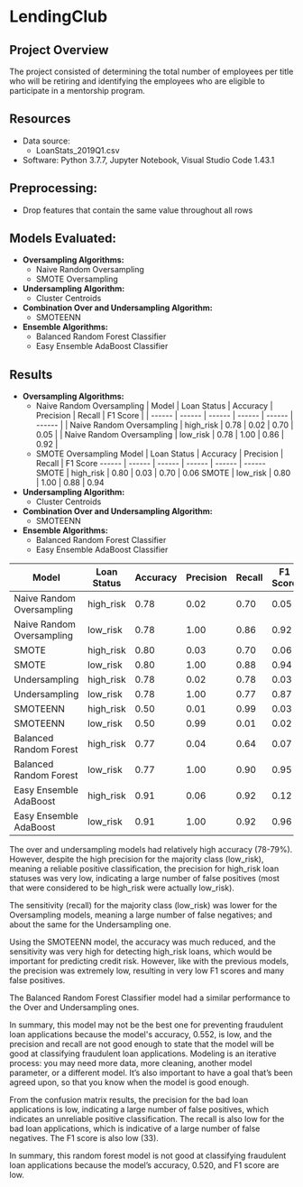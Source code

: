 # LendingClub

## Project Overview
The project consisted of determining the total number of employees per title who will be retiring and identifying the employees who are eligible to participate in a mentorship program.

## Resources
- Data source:
    - LoanStats_2019Q1.csv
- Software: Python 3.7.7, Jupyter Notebook, Visual Studio Code 1.43.1

## Preprocessing:
* Drop features that contain the same value throughout all rows


## Models Evaluated:
- **Oversampling Algorithms:**
    - Naive Random Oversampling
    - SMOTE Oversampling
- **Undersampling Algorithm:**
    - Cluster Centroids
- **Combination Over and Undersampling Algorithm:**
    - SMOTEENN
- **Ensemble Algorithms:**
    - Balanced Random Forest Classifier
    - Easy Ensemble AdaBoost Classifier

## Results

- **Oversampling Algorithms:**
    - Naive Random Oversampling
    | Model | Loan Status | Accuracy | Precision | Recall | F1 Score |
    | ------ | ------ | ------ | ------ | ------ | ------ |
    | Naive Random Oversampling | high_risk | 0.78 | 0.02 | 0.70 | 0.05 |
    | Naive Random Oversampling | low_risk | 0.78 | 1.00 | 0.86 | 0.92 |  
    - SMOTE Oversampling
    Model | Loan Status | Accuracy | Precision | Recall | F1 Score
    ------ | ------ | ------ | ------ | ------ | ------
    SMOTE | high_risk | 0.80 | 0.03 | 0.70 | 0.06
    SMOTE | low_risk | 0.80 | 1.00 | 0.88 | 0.94 
- **Undersampling Algorithm:**
    - Cluster Centroids
- **Combination Over and Undersampling Algorithm:**
    - SMOTEENN
- **Ensemble Algorithms:**
    - Balanced Random Forest Classifier
    - Easy Ensemble AdaBoost Classifier

Model | Loan Status | Accuracy | Precision | Recall | F1 Score
------ | ------ | ------ | ------ | ------ | ------
Naive Random Oversampling | high_risk | 0.78 | 0.02 | 0.70 | 0.05
Naive Random Oversampling | low_risk | 0.78 | 1.00 | 0.86 | 0.92
SMOTE | high_risk | 0.80 | 0.03 | 0.70 | 0.06
SMOTE | low_risk | 0.80 | 1.00 | 0.88 | 0.94
Undersampling | high_risk | 0.78 | 0.02 | 0.78 | 0.03
Undersampling | low_risk | 0.78 | 1.00 | 0.77 | 0.87
SMOTEENN | high_risk | 0.50 | 0.01 | 0.99 | 0.03
SMOTEENN | low_risk | 0.50 | 0.99 | 0.01 | 0.02
Balanced Random Forest | high_risk | 0.77 | 0.04 | 0.64 | 0.07
Balanced Random Forest | low_risk | 0.77 | 1.00 | 0.90 | 0.95
Easy Ensemble AdaBoost | high_risk | 0.91 | 0.06 | 0.92 | 0.12
Easy Ensemble AdaBoost | low_risk | 0.91 | 1.00 | 0.92 | 0.96

The over and undersampling models had relatively high accuracy (78-79%). However, despite the high precision for the majority class (low_risk), meaning a reliable positive classification, the precision for high_risk loan statuses was very low, indicating a large number of false positives (most that were considered to be high_risk were actually low_risk).

The sensitivity (recall) for the majority class (low_risk) was lower for the Oversampling models, meaning a large number of false negatives; and about the same for the Undersampling one.

Using the SMOTEENN model, the accuracy was much reduced, and the sensitivity was very high for detecting high_risk loans, which would be important for predicting credit risk. However, like with the previous models, the precision was extremely low, resulting in very low F1 scores and many false positives.

The Balanced Random Forest Classifier model had a similar performance to the Over and Undersampling ones.

In summary, this model may not be the best one for preventing fraudulent loan applications because the model's accuracy, 0.552, is low, and the precision and recall are not good enough to state that the model will be good at classifying fraudulent loan applications. Modeling is an iterative process: you may need more data, more cleaning, another model parameter, or a different model. It’s also important to have a goal that’s been agreed upon, so that you know when the model is good enough.

From the confusion matrix results, the precision for the bad loan applications is low, indicating a large number of false positives, which indicates an unreliable positive classification. The recall is also low for the bad loan applications, which is indicative of a large number of false negatives. The F1 score is also low (33).

In summary, this random forest model is not good at classifying fraudulent loan applications because the model’s accuracy, 0.520, and F1 score are low.
